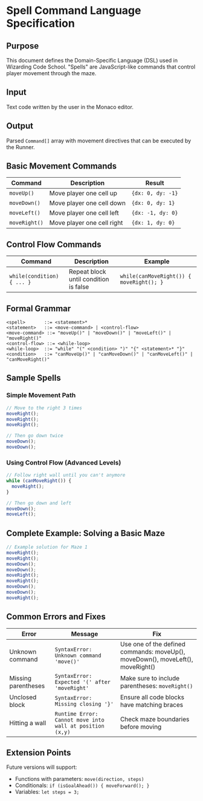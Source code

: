 # Spell Command Language Specification

## Purpose

This document defines the Domain-Specific Language (DSL) used in Wizarding Code School. "Spells" are JavaScript-like
commands that control player movement through the maze.

## Input

Text code written by the user in the Monaco editor.

## Output

Parsed `Command[]` array with movement directives that can be executed by the Runner.

## Basic Movement Commands

| Command       | Description                | Result            |
| ------------- | -------------------------- | ----------------- |
| `moveUp()`    | Move player one cell up    | `{dx: 0, dy: -1}` |
| `moveDown()`  | Move player one cell down  | `{dx: 0, dy: 1}`  |
| `moveLeft()`  | Move player one cell left  | `{dx: -1, dy: 0}` |
| `moveRight()` | Move player one cell right | `{dx: 1, dy: 0}`  |

## Control Flow Commands

| Command                    | Description                           | Example                                  |
| -------------------------- | ------------------------------------- | ---------------------------------------- |
| `while(condition) { ... }` | Repeat block until condition is false | `while(canMoveRight()) { moveRight(); }` |

## Formal Grammar

```bnf
<spell>       ::= <statement>*
<statement>   ::= <move-command> | <control-flow>
<move-command> ::= "moveUp()" | "moveDown()" | "moveLeft()" | "moveRight()"
<control-flow> ::= <while-loop>
<while-loop>  ::= "while" "(" <condition> ")" "{" <statement>* "}"
<condition>   ::= "canMoveUp()" | "canMoveDown()" | "canMoveLeft()" | "canMoveRight()"
```

## Sample Spells

### Simple Movement Path

```javascript
// Move to the right 3 times
moveRight();
moveRight();
moveRight();

// Then go down twice
moveDown();
moveDown();
```

### Using Control Flow (Advanced Levels)

```javascript
// Follow right wall until you can't anymore
while (canMoveRight()) {
  moveRight();
}

// Then go down and left
moveDown();
moveLeft();
```

## Complete Example: Solving a Basic Maze

```javascript
// Example solution for Maze 1
moveRight();
moveRight();
moveDown();
moveDown();
moveRight();
moveRight();
moveDown();
moveDown();
moveRight();
```

## Common Errors and Fixes

| Error               | Message                                                  | Fix                                                                            |
| ------------------- | -------------------------------------------------------- | ------------------------------------------------------------------------------ |
| Unknown command     | `SyntaxError: Unknown command 'move()'`                  | Use one of the defined commands: moveUp(), moveDown(), moveLeft(), moveRight() |
| Missing parentheses | `SyntaxError: Expected '(' after 'moveRight'`            | Make sure to include parentheses: `moveRight()`                                |
| Unclosed block      | `SyntaxError: Missing closing '}'`                       | Ensure all code blocks have matching braces                                    |
| Hitting a wall      | `Runtime Error: Cannot move into wall at position (x,y)` | Check maze boundaries before moving                                            |

## Extension Points

Future versions will support:

- Functions with parameters: `move(direction, steps)`
- Conditionals: `if (isGoalAhead()) { moveForward(); }`
- Variables: `let steps = 3;`
